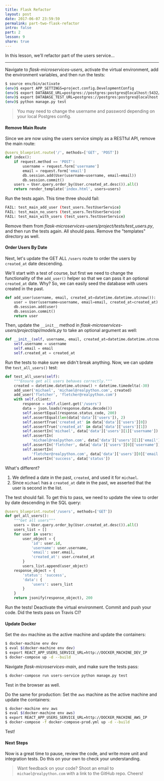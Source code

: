 ```yaml
---
title: Flask Refactor
layout: post
date: 2017-06-07 23:59:59
permalink: part-two-flask-refactor
intro: false
part: 2
lesson: 9
share: true
---
```


In this lesson, we'll refactor part of the users service...

---

Navigate to *flask-microservices-users*, activate the virtual environment, add the environment variables, and then run the tests:

```sh
$ source env/bin/activate
(env)$ export APP_SETTINGS=project.config.DevelopmentConfig
(env)$ export DATABASE_URL=postgres://postgres:postgres@localhost:5432/users_dev
(env)$ export DATABASE_TEST_URL=postgres://postgres:postgres@localhost:5432/users_test
(env)$ python manage.py test
```

> You may need to change the username and password depending on your local Postgres config.

#### Remove Main Route

Since we are now using the users service simply as a RESTful API, remove the main route:

```python
@users_blueprint.route('/', methods=['GET', 'POST'])
def index():
    if request.method == 'POST':
        username = request.form['username']
        email = request.form['email']
        db.session.add(User(username=username, email=email))
        db.session.commit()
    users = User.query.order_by(User.created_at.desc()).all()
    return render_template('index.html', users=users)
```

Run the tests again. This time three should fail:

```sh
FAIL: test_main_add_user (test_users.TestUserService)
FAIL: test_main_no_users (test_users.TestUserService)
FAIL: test_main_with_users (test_users.TestUserService)
```

Remove them from *flask-microservices-users/project/tests/test_users.py*, and then run the tests again. All should pass. Remove the "templates" directory as well.

#### Order Users By Date

Next, let's update the GET ALL `/users` route to order the users by `created_at` date descending.

We'll start with a test of course, but first we need to change the functionality of the `add_user()` helper so that we can pass it an optional `created_at` date. Why? So, we can easily seed the database with users created in the past.

```python
def add_user(username, email, created_at=datetime.datetime.utcnow()):
    user = User(username=username, email=email, created_at=created_at)
    db.session.add(user)
    db.session.commit()
    return user
```

Then, update the `__init__` method in *flask-microservices-users/project/api/models.py* to take an optional argument as well:

```python
def __init__(self, username, email, created_at=datetime.datetime.utcnow()):
    self.username = username
    self.email = email
    self.created_at = created_at
```

Run the tests to make sure we didn't break anything. Now, we can update the `test_all_users()` test:

```python
def test_all_users(self):
    """Ensure get all users behaves correctly."""
    created = datetime.datetime.utcnow() + datetime.timedelta(-30)
    add_user('michael', 'michael@realpython.com', created)
    add_user('fletcher', 'fletcher@realpython.com')
    with self.client:
        response = self.client.get('/users')
        data = json.loads(response.data.decode())
        self.assertEqual(response.status_code, 200)
        self.assertEqual(len(data['data']['users']), 2)
        self.assertTrue('created_at' in data['data']['users'][0])
        self.assertTrue('created_at' in data['data']['users'][1])
        self.assertIn('michael', data['data']['users'][1]['username'])
        self.assertIn(
            'michael@realpython.com', data['data']['users'][1]['email'])
        self.assertIn('fletcher', data['data']['users'][0]['username'])
        self.assertIn(
            'fletcher@realpython.com', data['data']['users'][0]['email'])
        self.assertIn('success', data['status'])
```

What's different?

1. We defined a date in the past, `created`, and used it for `michael`.
1. Since `michael` has a `created_at` date in the past, we asserted that the user is second in the list.

The test should fail. To get this to pass, we need to update the view to order by date descending in the SQL query:

```python
@users_blueprint.route('/users', methods=['GET'])
def get_all_users():
    """Get all users"""
    users = User.query.order_by(User.created_at.desc()).all()
    users_list = []
    for user in users:
        user_object = {
            'id': user.id,
            'username': user.username,
            'email': user.email,
            'created_at': user.created_at
        }
        users_list.append(user_object)
    response_object = {
        'status': 'success',
        'data': {
            'users': users_list
        }
    }
    return jsonify(response_object), 200
```

Run the tests! Deactivate the virtual environment. Commit and push your code. Did the tests pass on Travis CI?

#### Update Docker

Set the `dev` machine as the active machine and update the containers:

```sh
$ docker-machine env dev
$ eval $(docker-machine env dev)
$ export REACT_APP_USERS_SERVICE_URL=http://DOCKER_MACHINE_DEV_IP
$ docker-compose up -d --build
```

Navigate *flask-microservices-main*, and make sure the tests pass:

```sh
$ docker-compose run users-service python manage.py test
```

Test in the browser as well.

Do the same for production: Set the `aws` machine as the active machine and update the containers:

```sh
$ docker-machine env aws
$ eval $(docker-machine env aws)
$ export REACT_APP_USERS_SERVICE_URL=http://DOCKER_MACHINE_AWS_IP
$ docker-compose -f docker-compose-prod.yml up -d --build
```

Test!

#### Next Steps

Now is a great time to pause, review the code, and write more unit and integration tests. Do this on your own to check your understanding.

> Want feedback on your code? Shoot an email to `michael@realpython.com` with a link to the GitHub repo. Cheers!
